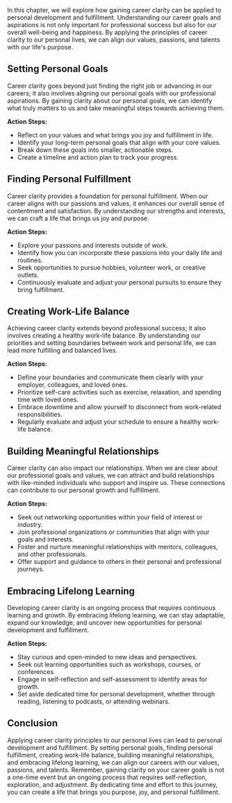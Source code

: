 
In this chapter, we will explore how gaining career clarity can be applied to personal development and fulfillment. Understanding our career goals and aspirations is not only important for professional success but also for our overall well-being and happiness. By applying the principles of career clarity to our personal lives, we can align our values, passions, and talents with our life's purpose.

**Setting Personal Goals**
--------------------------

Career clarity goes beyond just finding the right job or advancing in our careers; it also involves aligning our personal goals with our professional aspirations. By gaining clarity about our personal goals, we can identify what truly matters to us and take meaningful steps towards achieving them.

**Action Steps:**

* Reflect on your values and what brings you joy and fulfillment in life.
* Identify your long-term personal goals that align with your core values.
* Break down these goals into smaller, actionable steps.
* Create a timeline and action plan to track your progress.

**Finding Personal Fulfillment**
--------------------------------

Career clarity provides a foundation for personal fulfillment. When our career aligns with our passions and values, it enhances our overall sense of contentment and satisfaction. By understanding our strengths and interests, we can craft a life that brings us joy and purpose.

**Action Steps:**

* Explore your passions and interests outside of work.
* Identify how you can incorporate these passions into your daily life and routines.
* Seek opportunities to pursue hobbies, volunteer work, or creative outlets.
* Continuously evaluate and adjust your personal pursuits to ensure they bring fulfillment.

**Creating Work-Life Balance**
------------------------------

Achieving career clarity extends beyond professional success; it also involves creating a healthy work-life balance. By understanding our priorities and setting boundaries between work and personal life, we can lead more fulfilling and balanced lives.

**Action Steps:**

* Define your boundaries and communicate them clearly with your employer, colleagues, and loved ones.
* Prioritize self-care activities such as exercise, relaxation, and spending time with loved ones.
* Embrace downtime and allow yourself to disconnect from work-related responsibilities.
* Regularly evaluate and adjust your schedule to ensure a healthy work-life balance.

**Building Meaningful Relationships**
-------------------------------------

Career clarity can also impact our relationships. When we are clear about our professional goals and values, we can attract and build relationships with like-minded individuals who support and inspire us. These connections can contribute to our personal growth and fulfillment.

**Action Steps:**

* Seek out networking opportunities within your field of interest or industry.
* Join professional organizations or communities that align with your goals and interests.
* Foster and nurture meaningful relationships with mentors, colleagues, and other professionals.
* Offer support and guidance to others in their personal and professional journeys.

**Embracing Lifelong Learning**
-------------------------------

Developing career clarity is an ongoing process that requires continuous learning and growth. By embracing lifelong learning, we can stay adaptable, expand our knowledge, and uncover new opportunities for personal development and fulfillment.

**Action Steps:**

* Stay curious and open-minded to new ideas and perspectives.
* Seek out learning opportunities such as workshops, courses, or conferences.
* Engage in self-reflection and self-assessment to identify areas for growth.
* Set aside dedicated time for personal development, whether through reading, listening to podcasts, or attending webinars.

**Conclusion**
--------------

Applying career clarity principles to our personal lives can lead to personal development and fulfillment. By setting personal goals, finding personal fulfillment, creating work-life balance, building meaningful relationships, and embracing lifelong learning, we can align our careers with our values, passions, and talents. Remember, gaining clarity on your career goals is not a one-time event but an ongoing process that requires self-reflection, exploration, and adjustment. By dedicating time and effort to this journey, you can create a life that brings you purpose, joy, and personal fulfillment.
